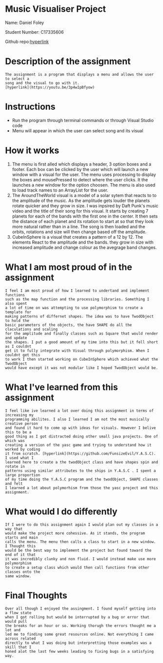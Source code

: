# Music Visualiser Project

Name: Daniel Foley

Student Number: C17335606

Github repo:[hyperlink](https://github.com/FunsizeEvil/MusicVisuals)


# Description of the assignment
	The assignment is a program that displays a menu and allows the user to select a 
	song and the visual to go with it. 
	[hyperlink](https://youtu.be/3p4wIpBfyow)

# Instructions
- 	Run the program through terminal commands or through Visual Studio code
- 	Menu will appear in which the user can select song and its visual

# How it works
1. 	The menu is first alled which displays a header, 3 option boxes and a footer.
	Each box can be clicked by the user which will launch a new window with
	a visual for the user. The menu uses processing to display the boxes and
	mousePressed to detect where the user clicks. It the launches a new window
	for the option choosen. The menu is also used to load track names to an
	ArrayList for the user.
 2. The AroundTheWorld visual is a model of a solar sytem that reacts to to
	the amplitude of the music. As the amplitude gets louder the planets
	rotate quicker and they grow in size. I was inpsired by Daft Punk's 
	music video and the title of their song for this visual. It starts
	by creating 7 planets for each of the bands with the first one in the 
	center. It then sets the distance of each planet and its rotation to start
	at so that they look more natural rather than in a line. The song is then 
	loaded and the orbits, rotations and size will then change based off the
	amplitude.
3. 	CubeInSphere is a visual that creates a pattern of a 12 by 12. The elements
	React to the amplitude and the bands. they grow in size with increased amplitude 
	and change colour as the avegrage band changes.


# What I am most proud of in the assignment
	I feel I am most proud of how I learned to undertand and implement functions 
	such as the map function and the processing libraries. Something I also spent
	a lot of time on was attempting to use polymorphism to create a template for 
	making patterns of differnet shapes. The idea was to have TwodObject to hold the 
	basic parameters of the objects, the have SHAPE do all the claculations and scaling
	for the amplitude and finally classes such as Square that would render and update 
	the shapes. I put a good amount of my time into this but it fell short as I couldnt
	get it to fully integrate with Visual through polymorphism. When I couldnt get this 
	to work I then started working on CubeInSphere which achieved what the TwodObject 
	would have except it was not modular like I hoped TwodObject would be.

# What I've learned from this assignment
	I feel like ive learned a lot over doing this assignment in terms of increasing my
	programming abilites. I also I learned I am not the most musically creative person
	and found it hard to come up with ideas for visuals. However I belive this to be a
	good thing as I got distracted doing other small java projects. One of which was 
	creating a version of the yasc game and trying to understand how it worked by coding
	it from scratch. [hyperlink](https://github.com/FunsizeEvil/Y.A.S.C). I used what I 
	learned here to create a the twodObject class and have shapes spin and rotate in 
	patterns using similar attributes to the ships in Y.A.S.C . I spent a large proportion
	of my time doing the Y.A.S.C program and the twodObject, SHAPE classes and felt
	I learned a lot about polymorhism from those the yasc project and this assignment.

# What would I do differently
	If I were to do this assignment again I would plan out my classes in a way that 
	would make the project more cohessive. As it stands, the program starts and main 
	calls the menu. The menu then calls a class to start in a new window. I Thought this
	would be the best way to implement the project but found toward the end of it that 
	it was incredibly clunky and non fluid. I would instead make use more polymorphism
	to create a setup class which would then call functions from other classes onto the 
	same window. 

# Final Thoughts
	Over all though I enjoyed the assingment. I found myself getting into a flow state
	when I got rolling but would be interrupted by a bug or error that would pull 
	the breaks for an hour or so. Working thorugh the errors thought me a lot and 
	led me to finding some great resources online. Not everything I came across related
	directly to what I was doing but interpretting those examples was a skill that I
	honed alot the last few weeks leading to fixing bugs in a satisfying way.



